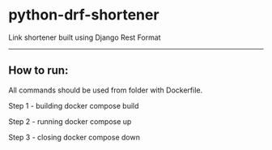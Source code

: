# python-drf-shortener
Link shortener built using Django Rest Format

-----------
How to run:
-----------

All commands should be used from folder with Dockerfile.

Step 1 - building
docker compose build

Step 2 - running
docker compose up

Step 3 - closing
docker compose down